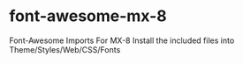 # font-awesome-mx-8
Font-Awesome Imports For MX-8
Install the included files into Theme/Styles/Web/CSS/Fonts
